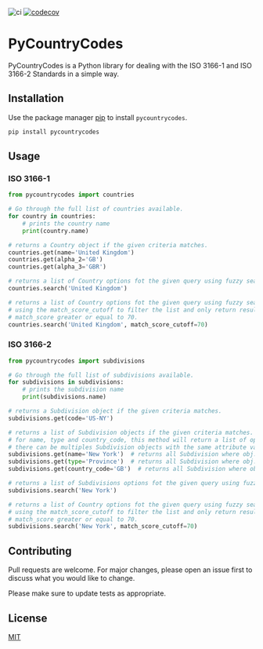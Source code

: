 ![ci](https://github.com/luizhenriquelongo/pyiso3166/actions/workflows/ci.yml/badge.svg)
[![codecov](https://codecov.io/gh/luizhenriquelongo/pyiso3166/branch/master/graph/badge.svg?token=53G6ZN5K2E)](https://codecov.io/gh/luizhenriquelongo/pyiso3166)

# PyCountryCodes

PyCountryCodes is a Python library for dealing with the ISO 3166-1 and ISO 3166-2 Standards in a simple way.

## Installation

Use the package manager [pip](https://pip.pypa.io/en/stable/) to install `pycountrycodes`.

```bash
pip install pycountrycodes
```

## Usage

### ISO 3166-1

```python
from pycountrycodes import countries

# Go through the full list of countries available.
for country in countries:
    # prints the country name
    print(country.name)

# returns a Country object if the given criteria matches.
countries.get(name='United Kingdom')
countries.get(alpha_2='GB')
countries.get(alpha_3='GBR')

# returns a list of Country options fot the given query using fuzzy search.
countries.search('United Kingdom')

# returns a list of Country options fot the given query using fuzzy search 
# using the match_score_cutoff to filter the list and only return results with
# match_score greater or equal to 70.
countries.search('United Kingdom', match_score_cutoff=70)
```

### ISO 3166-2

```python
from pycountrycodes import subdivisions

# Go through the full list of subdivisions available.
for subdivisions in subdivisions:
    # prints the subdivision name
    print(subdivisions.name)

# returns a Subdivision object if the given criteria matches.
subdivisions.get(code='US-NY')

# returns a list of Subdivision objects if the given criteria matches.
# for name, type and country_code, this method will return a list of options since
# there can be multiples Subdivision objects with the same attribute values.
subdivisions.get(name='New York')  # returns all Subdivision where obj.name is 'New York'
subdivisions.get(type='Province')  # returns all Subdivision where obj.type is 'Province'
subdivisions.get(country_code='GB')  # returns all Subdivision where obj.country_code is 'GB'

# returns a list of Subdivisions options fot the given query using fuzzy search.
subdivisions.search('New York')

# returns a list of Country options fot the given query using fuzzy search 
# using the match_score_cutoff to filter the list and only return results with
# match_score greater or equal to 70.
subdivisions.search('New York', match_score_cutoff=70)
```

## Contributing

Pull requests are welcome. For major changes, please open an issue first to discuss what you would like to change.

Please make sure to update tests as appropriate.

## License

[MIT](https://choosealicense.com/licenses/mit/)
